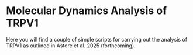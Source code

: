 
# Molecular Dynamics Analysis of TRPV1
Here you will find a couple of simple scripts for carrying out the analysis of TRPV1 as outlined in Astore et al. 2025 (forthcoming).
